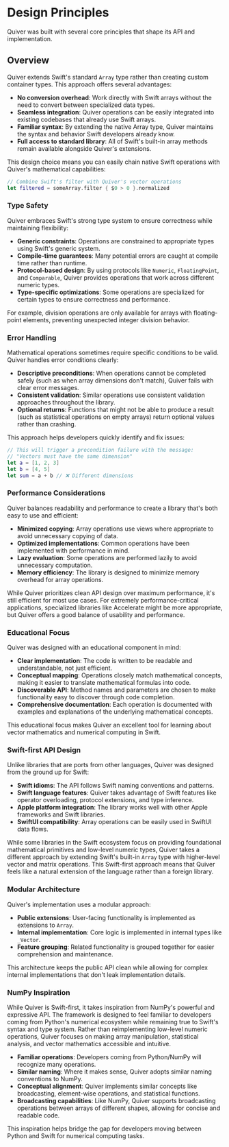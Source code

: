 # Design Principles

Quiver was built with several core principles that shape its API and implementation. 

## Overview

Quiver extends Swift's standard `Array` type rather than creating custom container types. This approach offers several advantages:

- **No conversion overhead**: Work directly with Swift arrays without the need to convert between specialized data types.
- **Seamless integration**: Quiver operations can be easily integrated into existing codebases that already use Swift arrays.
- **Familiar syntax**: By extending the native Array type, Quiver maintains the syntax and behavior Swift developers already know.
- **Full access to standard library**: All of Swift's built-in array methods remain available alongside Quiver's extensions.

This design choice means you can easily chain native Swift operations with Quiver's mathematical capabilities:

```swift
// Combine Swift's filter with Quiver's vector operations
let filtered = someArray.filter { $0 > 0 }.normalized
```

### Type Safety

Quiver embraces Swift's strong type system to ensure correctness while maintaining flexibility:

- **Generic constraints**: Operations are constrained to appropriate types using Swift's generic system.
- **Compile-time guarantees**: Many potential errors are caught at compile time rather than runtime.
- **Protocol-based design**: By using protocols like `Numeric`, `FloatingPoint`, and `Comparable`, Quiver provides operations that work across different numeric types.
- **Type-specific optimizations**: Some operations are specialized for certain types to ensure correctness and performance.

For example, division operations are only available for arrays with floating-point elements, preventing unexpected integer division behavior.

### Error Handling

Mathematical operations sometimes require specific conditions to be valid. Quiver handles error conditions clearly:

- **Descriptive preconditions**: When operations cannot be completed safely (such as when array dimensions don't match), Quiver fails with clear error messages.
- **Consistent validation**: Similar operations use consistent validation approaches throughout the library.
- **Optional returns**: Functions that might not be able to produce a result (such as statistical operations on empty arrays) return optional values rather than crashing.

This approach helps developers quickly identify and fix issues:

```swift
// This will trigger a precondition failure with the message:
// "Vectors must have the same dimension"
let a = [1, 2, 3]
let b = [4, 5]
let sum = a + b // ❌ Different dimensions
```

### Performance Considerations

Quiver balances readability and performance to create a library that's both easy to use and efficient:

- **Minimized copying**: Array operations use views where appropriate to avoid unnecessary copying of data.
- **Optimized implementations**: Common operations have been implemented with performance in mind.
- **Lazy evaluation**: Some operations are performed lazily to avoid unnecessary computation.
- **Memory efficiency**: The library is designed to minimize memory overhead for array operations.

While Quiver prioritizes clean API design over maximum performance, it's still efficient for most use cases. For extremely performance-critical applications, specialized libraries like Accelerate might be more appropriate, but Quiver offers a good balance of usability and performance.

### Educational Focus

Quiver was designed with an educational component in mind:

- **Clear implementation**: The code is written to be readable and understandable, not just efficient.
- **Conceptual mapping**: Operations closely match mathematical concepts, making it easier to translate mathematical formulas into code.
- **Discoverable API**: Method names and parameters are chosen to make functionality easy to discover through code completion.
- **Comprehensive documentation**: Each operation is documented with examples and explanations of the underlying mathematical concepts.

This educational focus makes Quiver an excellent tool for learning about vector mathematics and numerical computing in Swift.

### Swift-first API Design

Unlike libraries that are ports from other languages, Quiver was designed from the ground up for Swift:

- **Swift idioms**: The API follows Swift naming conventions and patterns.
- **Swift language features**: Quiver takes advantage of Swift features like operator overloading, protocol extensions, and type inference.
- **Apple platform integration**: The library works well with other Apple frameworks and Swift libraries.
- **SwiftUI compatibility**: Array operations can be easily used in SwiftUI data flows.

While some libraries in the Swift ecosystem focus on providing foundational mathematical primitives and low-level numeric types, Quiver takes a different approach by extending Swift's built-in `Array` type with higher-level vector and matrix operations. This Swift-first approach means that Quiver feels like a natural extension of the language rather than a foreign library.

### Modular Architecture

Quiver's implementation uses a modular approach:

- **Public extensions**: User-facing functionality is implemented as extensions to `Array`.
- **Internal implementation**: Core logic is implemented in internal types like `_Vector`.
- **Feature grouping**: Related functionality is grouped together for easier comprehension and maintenance.

This architecture keeps the public API clean while allowing for complex internal implementations that don't leak implementation details.

### NumPy Inspiration

While Quiver is Swift-first, it takes inspiration from NumPy's powerful and expressive API. The framework is designed to feel familiar to developers coming from Python's numerical ecosystem while remaining true to Swift's syntax and type system. Rather than reimplementing low-level numeric operations, Quiver focuses on making array manipulation, statistical analysis, and vector mathematics accessible and intuitive.

- **Familiar operations**: Developers coming from Python/NumPy will recognize many operations.
- **Similar naming**: Where it makes sense, Quiver adopts similar naming conventions to NumPy.
- **Conceptual alignment**: Quiver implements similar concepts like broadcasting, element-wise operations, and statistical functions.
- **Broadcasting capabilities**: Like NumPy, Quiver supports broadcasting operations between arrays of different shapes, allowing for concise and readable code.

This inspiration helps bridge the gap for developers moving between Python and Swift for numerical computing tasks.

